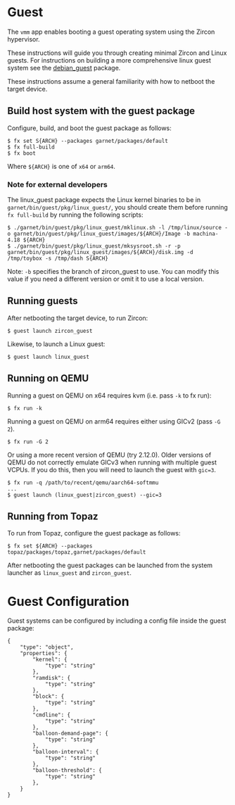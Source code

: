 # Guest
The `vmm` app enables booting a guest operating system using the Zircon
hypervisor.

These instructions will guide you through creating minimal Zircon and Linux
guests. For instructions on building a more comprehensive linux guest system
see the [debian_guest](pkg/debian_guest/README.md) package.

These instructions assume a general familiarity with how to netboot the target
device.

## Build host system with the guest package
Configure, build, and boot the guest package as follows:
```
$ fx set S{ARCH} --packages garnet/packages/default
$ fx full-build
$ fx boot
```
Where `${ARCH}` is one of `x64` or `arm64`.

### Note for external developers
The linux_guest package expects the Linux kernel binaries to be in `garnet/bin/guest/pkg/linux_guest/`, you should create them before running `fx full-build` by running the following scripts:
```
$ ./garnet/bin/guest/pkg/linux_guest/mklinux.sh -l /tmp/linux/source -o garnet/bin/guest/pkg/linux_guest/images/${ARCH}/Image -b machina-4.18 ${ARCH}
$ ./garnet/bin/guest/pkg/linux_guest/mksysroot.sh -r -p garnet/bin/guest/pkg/linux_guest/images/${ARCH}/disk.img -d /tmp/toybox -s /tmp/dash S{ARCH}
```

Note: `-b` specifies the branch of zircon_guest to use. You can modify this
value if you need a different version or omit it to use a local version.

## Running guests
After netbooting the target device, to run Zircon:
```
$ guest launch zircon_guest
```

Likewise, to launch a Linux guest:
```
$ guest launch linux_guest
```

## Running on QEMU
Running a guest on QEMU on x64 requires kvm (i.e. pass `-k` to fx run):
```
$ fx run -k
```

Running a guest on QEMU on arm64 requires either using GICv2 (pass `-G 2`).
```
$ fx run -G 2
```

Or using a more recent version of QEMU (try 2.12.0). Older versions of QEMU do
not correctly emulate GICv3 when running with multiple guest VCPUs. If you do
this, then you will need to launch the guest with `gic=3`.
```
$ fx run -q /path/to/recent/qemu/aarch64-softmmu
...
$ guest launch (linux_guest|zircon_guest) --gic=3
```

## Running from Topaz
To run from Topaz, configure the guest package as follows:
```
$ fx set ${ARCH} --packages topaz/packages/topaz,garnet/packages/default
```

After netbooting the guest packages can be launched from the system launcher as
`linux_guest` and `zircon_guest`.

# Guest Configuration
Guest systems can be configured by including a config file inside the guest
package:
```
{
    "type": "object",
    "properties": {
        "kernel": {
            "type": "string"
        },
        "ramdisk": {
            "type": "string"
        },
        "block": {
            "type": "string"
        },
        "cmdline": {
            "type": "string"
        },
        "balloon-demand-page": {
            "type": "string"
        },
        "balloon-interval": {
            "type": "string"
        },
        "balloon-threshold": {
            "type": "string"
        },
    }
}
```
